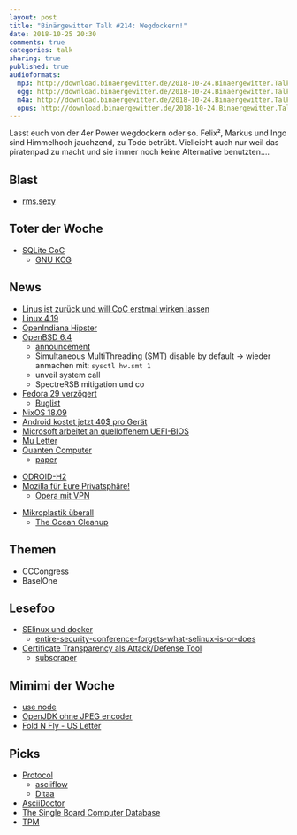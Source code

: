 ```yaml
---
layout: post
title: "Binärgewitter Talk #214: Wegdockern!"
date: 2018-10-25 20:30
comments: true
categories: talk
sharing: true
published: true
audioformats:
  mp3: http://download.binaergewitter.de/2018-10-24.Binaergewitter.Talk.214.mp3
  ogg: http://download.binaergewitter.de/2018-10-24.Binaergewitter.Talk.214.ogg
  m4a: http://download.binaergewitter.de/2018-10-24.Binaergewitter.Talk.214.m4a
  opus: http://download.binaergewitter.de/2018-10-24.Binaergewitter.Talk.214.opus
---
```

Lasst euch von der 4er Power wegdockern oder so. Felix², Markus und Ingo sind Himmelhoch jauchzend, zu Tode betrübt.
Vielleicht auch nur weil das piratenpad zu macht und sie immer noch keine Alternative benutzten....

## Blast
- [rms.sexy](http://rms.sexy )

## Toter der Woche
- [SQLite CoC]( https://sqlite.org/codeofethics.html )
  * [GNU KCG]( https://www.phoronix.com/scan.php?page=news_item&px=GNU-Kind-Communication )

## News
- [Linus ist zurück und will CoC erstmal wirken lassen](
https://www.heise.de/newsticker/meldung/Linus-Torvalds-wieder-am-Ruder-Linux-Verhaltenskodex-soll-erstmal-unveraendet-bleiben-4200652.html )
-  [Linux 4.19]( https://lkml.org/lkml/2018/10/22/184 )
- [OpenIndiana Hipster]( https://wiki.openindiana.org/oi/2018.10+Release+notes )
- [OpenBSD 6.4]( https://www.openbsd.org/64.html )
  * [announcement]( https://marc.info/?l=openbsd-announce&m=153987110101242&w=2 )
  * Simultaneous MultiThreading (SMT) disable by default -> wieder anmachen mit: `sysctl hw.smt 1`
  * unveil system call
  * SpectreRSB mitigation und co
- [Fedora 29 verzögert]( https://fedoraproject.org/wiki/Releases/29/Schedule )
  * [Buglist](https://qa.fedoraproject.org/blockerbugs/milestone/29/final/buglist)
- [NixOS 18.09]( https://nixos.org/news.html )
- [Android kostet jetzt 40$ pro Gerät](
https://www.heise.de/newsticker/meldung/Android-Google-will-offenbar-40-US-Dollar-fuer-App-Platzierung-verlangen-4197631.html )
- [Microsoft arbeitet an quelloffenem UEFI-BIOS]( https://www.heise.de/newsticker/meldung/Microsoft-arbeitet-an-quelloffenem-UEFI-BIOS-4192437.html )
 - [Mu Letter]( https://en.wikipedia.org/wiki/Mu_\(letter\) )
- [Quanten Computer]( https://motherboard.vice.com/en_us/article/evw93z/researchers-finally-proved-quantum-computers-are-more-powerful-than-classical-computers )
  * [paper]( https://arxiv.org/pdf/1704.00690.pdf )
* [ODROID-H2]( https://www.heise.de/newsticker/meldung/x86-Bastelcomputer-mit-2-X-Gigabit-Ethernet-und-HDMI-2-0-4197181.html )
* [Mozilla für Eure Privatsphäre!]( https://blog.mozilla.org/futurereleases/2018/10/22/testing-new-ways-to-keep-you-safe-online/ )
  - [Opera mit VPN]( https://www.opera.com/computer/features/free-vpn )

- [Mikroplastik überall]( https://arstechnica.com/?p=1399357 )
  * [The Ocean Cleanup]( https://www.theoceancleanup.com/ )

## Themen
- CCCongress
- BaselOne

## Lesefoo
- [SElinux und docker]( http://www.projectatomic.io/blog/2015/06/using-volumes-with-docker-can-cause-problems-with-selinux/ )
  * [entire-security-conference-forgets-what-selinux-is-or-does ](
https://www.sudosatirical.com/articles/entire-security-conference-forgets-what-selinux-is-or-does/ )
- [Certificate Transparency als Attack/Defense Tool]( https://isc.sans.edu/diary/rss/24114 )
  * [subscraper](https://github.com/m8r0wn/subscraper)

## Mimimi der Woche
- [use node]( https://bugs.freebsd.org/bugzilla/show_bug.cgi?id=204577 )
- [OpenJDK ohne JPEG encoder]( https://stackoverflow.com/questions/3432388/imageio-not-able-to-write-a-jpeg-file )
- [Fold N Fly - US Letter]( https://www.foldnfly.com/ )

## Picks
- [Protocol](http://www.luismg.com/protocol/ )
  * [asciiflow]( http://asciiflow.com/ )
  * [Ditaa]( http://ditaa.sourceforge.net/ )
- [AsciiDoctor]( https://asciidoctor.org/ )
- [The Single Board Computer Database]( https://www.board-db.org )
- [TPM]( https://google.github.io/tpm-js/#pg_properties )
